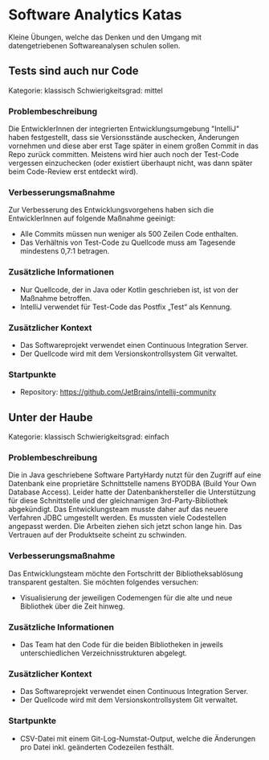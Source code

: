 # Software Analytics Katas
Kleine Übungen, welche das Denken und den Umgang mit datengetriebenen Softwareanalysen schulen sollen.

## Tests sind auch nur Code
Kategorie: klassisch
Schwierigkeitsgrad: mittel

### Problembeschreibung
Die EntwicklerInnen der integrierten Entwicklungsumgebung "IntelliJ" haben festgestellt, dass sie Versionsstände auschecken, Änderungen vornehmen und diese aber erst Tage später in einem großen Commit in das Repo zurück committen.
Meistens wird hier auch noch der Test-Code vergessen einzuchecken (oder existiert überhaupt nicht, was dann später beim Code-Review erst entdeckt wird).

### Verbesserungsmaßnahme

Zur Verbesserung des Entwicklungsvorgehens haben sich die EntwicklerInnen auf folgende Maßnahme geeinigt:

-	Alle Commits müssen nun weniger als 500 Zeilen Code enthalten.
-	Das Verhältnis von Test-Code zu Quellcode muss am Tagesende mindestens 0,7:1 betragen.

### Zusätzliche Informationen
-	Nur Quellcode, der in Java oder Kotlin geschrieben ist, ist von der Maßnahme betroffen.
-	IntelliJ verwendet für Test-Code das Postfix „Test“ als Kennung.

### Zusätzlicher Kontext
-	Das Softwareprojekt verwendet einen Continuous Integration Server.
-	Der Quellcode wird mit dem Versionskontrollsystem Git verwaltet.	

### Startpunkte
-	Repository: https://github.com/JetBrains/intellij-community


## Unter der Haube
Kategorie: klassisch
Schwierigkeitsgrad: einfach

### Problembeschreibung
Die in Java geschriebene Software PartyHardy nutzt für den Zugriff auf eine Datenbank eine proprietäre Schnittstelle namens BYODBA (Build Your Own Database Access).
Leider hatte der Datenbankhersteller die Unterstützung für diese Schnittstelle und der gleichnamigen 3rd-Party-Bibliothek abgekündigt.
Das Entwicklungsteam musste daher auf das neuere Verfahren JDBC umgestellt werden. 
Es mussten viele Codestellen angepasst werden.
Die Arbeiten ziehen sich jetzt schon lange hin.
Das Vertrauen auf der Produktseite scheint zu schwinden.

### Verbesserungsmaßnahme

Das Entwicklungsteam möchte den Fortschritt der Bibliotheksablösung transparent gestalten. Sie möchten folgendes versuchen:

- Visualisierung der jeweiligen Codemengen für die alte und neue Bibliothek über die Zeit hinweg.

### Zusätzliche Informationen

- Das Team hat den Code für die beiden Bibliotheken in jeweils unterschiedlichen Verzeichnisstrukturen abgelegt.

### Zusätzlicher Kontext
-	Das Softwareprojekt verwendet einen Continuous Integration Server.
-	Der Quellcode wird mit dem Versionskontrollsystem Git verwaltet.	

### Startpunkte
- CSV-Datei mit einem Git-Log-Numstat-Output, welche die Änderungen pro Datei inkl. geänderten Codezeilen festhält.
